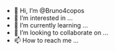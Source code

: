 - 👋 Hi, I’m @Bruno4copos
- 👀 I’m interested in ...
- 🌱 I’m currently learning ...
- 💞️ I’m looking to collaborate on ...
- 📫 How to reach me ...

<!---
Bruno4copos/Bruno4copos is a ✨ special ✨ repository because its `README.md` (this file) appears on your GitHub profile.
You can click the Preview link to take a look at your changes.
--->
